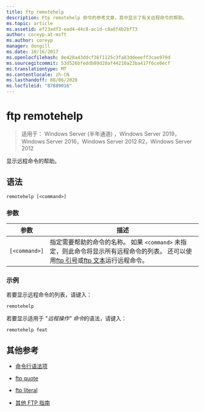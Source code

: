 ```yaml
---
title: ftp remotehelp
description: Ftp remotehelp 命令的参考文章，其中显示了有关远程命令的帮助。
ms.topic: article
ms.assetid: ef23adf3-ead4-44c8-ac1d-c8a6f4b2bf73
author: coreyp-at-msft
ms.author: coreyp
manager: dongill
ms.date: 10/16/2017
ms.openlocfilehash: 8e428a43ddcf36f1125c3fa83ddeeeff3cae979d
ms.sourcegitcommit: 53d526bfeddb89d28af44210a23ba417f6ce0ecf
ms.translationtype: MT
ms.contentlocale: zh-CN
ms.lasthandoff: 08/06/2020
ms.locfileid: "87889016"
---
```

# <a name="ftp-remotehelp"></a>ftp remotehelp

> 适用于： Windows Server (半年通道) ，Windows Server 2019，Windows Server 2016，Windows Server 2012 R2，Windows Server 2012

显示远程命令的帮助。

## <a name="syntax"></a>语法

```
remotehelp [<command>]
```

### <a name="parameters"></a>参数

| 参数 | 描述 |
| ------- | -------- |
| `[<command>]` | 指定需要帮助的命令的名称。 如果 `<command>` 未指定，则此命令将显示所有远程命令的列表。 还可以使用[ftp 引号](ftp-quote.md)或[ftp 文本](ftp-literal_1.md)运行远程命令。 |

### <a name="examples"></a>示例

若要显示远程命令的列表，请键入：

```
remotehelp
```

若要显示适用于 "*远程操作" 命令*的语法，请键入：

```
remotehelp feat
```

## <a name="additional-references"></a>其他参考

- [命令行语法项](command-line-syntax-key.md)

- [ftp quote](ftp-quote.md)

- [ftp literal](ftp-literal_1.md)

- [其他 FTP 指南](/previous-versions/orphan-topics/ws.10/cc756013(v=ws.10))
